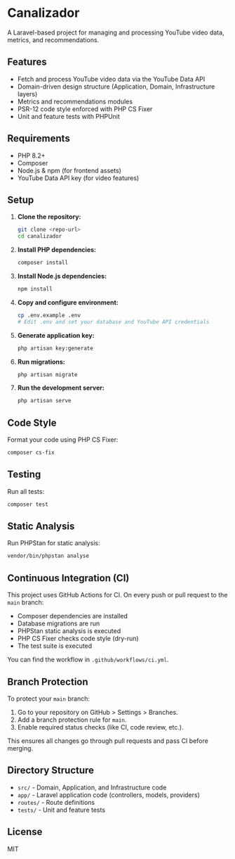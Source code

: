 # Canalizador

A Laravel-based project for managing and processing YouTube video data, metrics, and recommendations.

## Features
- Fetch and process YouTube video data via the YouTube Data API
- Domain-driven design structure (Application, Domain, Infrastructure layers)
- Metrics and recommendations modules
- PSR-12 code style enforced with PHP CS Fixer
- Unit and feature tests with PHPUnit

## Requirements
- PHP 8.2+
- Composer
- Node.js & npm (for frontend assets)
- YouTube Data API key (for video features)

## Setup

1. **Clone the repository:**
   ```sh
   git clone <repo-url>
   cd canalizador
   ```

2. **Install PHP dependencies:**
   ```sh
   composer install
   ```

3. **Install Node.js dependencies:**
   ```sh
   npm install
   ```

4. **Copy and configure environment:**
   ```sh
   cp .env.example .env
   # Edit .env and set your database and YouTube API credentials
   ```

5. **Generate application key:**
   ```sh
   php artisan key:generate
   ```

6. **Run migrations:**
   ```sh
   php artisan migrate
   ```

7. **Run the development server:**
   ```sh
   php artisan serve
   ```

## Code Style

Format your code using PHP CS Fixer:
```sh
composer cs-fix
```

## Testing

Run all tests:
```sh
composer test
```

## Static Analysis

Run PHPStan for static analysis:
```sh
vendor/bin/phpstan analyse
```

## Continuous Integration (CI)

This project uses GitHub Actions for CI. On every push or pull request to the `main` branch:
- Composer dependencies are installed
- Database migrations are run
- PHPStan static analysis is executed
- PHP CS Fixer checks code style (dry-run)
- The test suite is executed

You can find the workflow in `.github/workflows/ci.yml`.

## Branch Protection

To protect your `main` branch:
1. Go to your repository on GitHub > Settings > Branches.
2. Add a branch protection rule for `main`.
3. Enable required status checks (like CI, code review, etc.).

This ensures all changes go through pull requests and pass CI before merging.

## Directory Structure
- `src/` - Domain, Application, and Infrastructure code
- `app/` - Laravel application code (controllers, models, providers)
- `routes/` - Route definitions
- `tests/` - Unit and feature tests

## License

MIT
